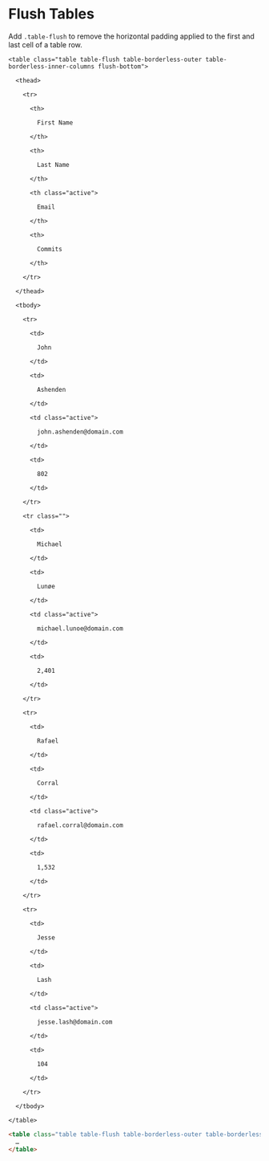 # Flush Tables

Add `.table-flush` to remove the horizontal padding applied to the first and last cell of a table row.

<div class="panel flush-bottom">

  <div class="panel-cell">

    <table class="table table-flush table-borderless-outer table-borderless-inner-columns flush-bottom">

      <thead>

        <tr>

          <th>

            First Name

          </th>

          <th>

            Last Name

          </th>

          <th class="active">

            Email

          </th>

          <th>

            Commits

          </th>

        </tr>

      </thead>

      <tbody>

        <tr>

          <td>

            John

          </td>

          <td>

            Ashenden

          </td>

          <td class="active">

            john.ashenden@domain.com

          </td>

          <td>

            802

          </td>

        </tr>

        <tr class="">

          <td>

            Michael

          </td>

          <td>

            Lunøe

          </td>

          <td class="active">

            michael.lunoe@domain.com

          </td>

          <td>

            2,401

          </td>

        </tr>

        <tr>

          <td>

            Rafael

          </td>

          <td>

            Corral

          </td>

          <td class="active">

            rafael.corral@domain.com

          </td>

          <td>

            1,532

          </td>

        </tr>

        <tr>

          <td>

            Jesse

          </td>

          <td>

            Lash

          </td>

          <td class="active">

            jesse.lash@domain.com

          </td>

          <td>

            104

          </td>

        </tr>

      </tbody>

    </table>

  </div>

  <div class="panel-cell panel-cell-light panel-cell-code-block" markdown="1">

```html
<table class="table table-flush table-borderless-outer table-borderless-inner-columns">
  …
</table>
```

  </div>

</div>
